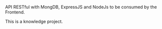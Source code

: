 API RESTful with MongDB, ExpressJS and NodeJs
to be consumed by the Frontend.

This is a knowledge project.
